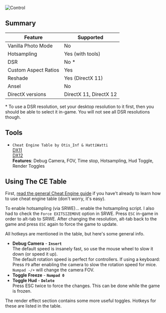 ![Control](Images\control_header.png "Shot by Jim2point0")

## Summary

Feature | Supported
--|--
Vanilla Photo Mode | No
Hotsampling | Yes (with tools)
DSR | No *
Custom Aspect Ratios | Yes
Reshade | Yes (DirectX 11)
Ansel | No
DirectX versions | DirectX 11, DirectX 12

\* To use a DSR resolution, set your desktop resolution to it first, then you should be able to select it in-game. You will not see all DSR resolutions though.
 
## Tools

* `Cheat Engine Table by Otis_Inf & HattiWatti`  
[DX11](https://framedsc.github.io/CheatTables/Control_DX11_Otis.CT)  
[DX12](https://framedsc.github.io/CheatTables/Control_DX12_Otis.CT)  
**Features**: Debug Camera, FOV, Time stop, Hotsampling, Hud Toggle, Render Toggles

## Using The CE Table

First, [read the general Cheat Engine guide](https://framedsc.github.io/GeneralGuides/cheat_engine_tables.htm) if you have't already to learn how to use cheat engine table (don't worry, it's easy).

To enable hotsampling (via SRWE)... enable the hotsampling script. I also had to check the `Force EXITSIZEMOVE` option in SRWE. Press `ESC` in-game in order to alt-tab to SRWE. After changing the resolution, alt-tab back to the game and press `ESC` again to force the game to update.

All hotkeys are mentioned in the table, but here's some general info.

* **Debug Camera** - **`Insert`**  
The default speed is insanely fast, so use the mouse wheel to slow it down (or speed it up).  
The default rotation speed is perfect for controllers. If using a keyboard: Press `F9` after enabling the camera to slow the rotation speed for mice. `Numpad -/+` will change the camera FOV. 
* **Toggle Freeze** - **`Numpad 0`**
* **Toggle Hud** - **`Delete`**  
Press ESC twice to force the changes. This can be done while the game is frozen.

The render effect section contains some more useful toggles. Hotkeys for these are listed in the table.